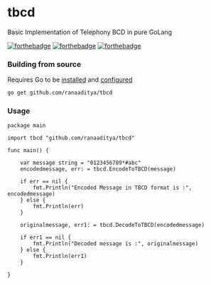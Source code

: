 # tbcd
Basic Implementation of Telephony BCD in pure GoLang

[![forthebadge](https://forthebadge.com/images/badges/made-with-go.svg)](https://forthebadge.com)
[![forthebadge](https://forthebadge.com/images/badges/built-with-love.svg)](https://forthebadge.com)
[![forthebadge](https://forthebadge.com/images/badges/open-source.svg)](https://forthebadge.com)

### Building from source
Requires Go to be [installed](https://golang.org/doc/install) and [configured](https://golang.org/doc/install#testing)
```bash
go get github.com/ranaaditya/tbcd
```
### Usage
```golang
package main

import tbcd "github.com/ranaaditya/tbcd"

func main() {

    var message string = "0123456789*#abc"
    encodedmessage, err: = tbcd.EncodeToTBCD(message)

    if err == nil {
        fmt.Println("Encoded Message in TBCD format is :", encodedmessage)
    } else {
        fmt.Println(err)
    }

    originalmessage, err1: = tbcd.DecodeToTBCD(encodedmessage)

    if err1 == nil {
        fmt.Println("Decoded message is :", originalmessage)
    } else {
        fmt.Println(err1)
    }

}
```
